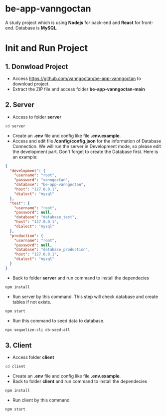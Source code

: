 # be-app-vanngoctan
A study project which is using **Nodejs** for back-end and **React** for front-end. Database is **MySQL**.

# Init and Run Project
## 1. Donwload Project
- Access https://github.com/vanngoctan/be-app-vanngoctan to download project.
- Extract the ZIP file and access folder **be-app-vanngoctan-main**
## 2. Server
- Access to folder **server**
```bash
cd server
```
- Create an **.env** file and config like file **.env.example**.
- Access and edit file **/config/config.json** for the information of Database Connection. We will run the server in Development mode, so please edit the development part. Don't forget to create the Database first. Here is an example:
```json
{
  "development": {
    "username": "root",
    "password": "vanngoctan",
    "database": "be-app-vanngoctan",
    "host": "127.0.0.1",
    "dialect": "mysql"
  },
  "test": {
    "username": "root",
    "password": null,
    "database": "database_test",
    "host": "127.0.0.1",
    "dialect": "mysql"
  },
  "production": {
    "username": "root",
    "password": null,
    "database": "database_production",
    "host": "127.0.0.1",
    "dialect": "mysql"
  }
}
```
- Back to folder **server** and run command to install the dependecies
```bash
npm install
```
- Run server by this command. This step will check database and create tables if not exists.
```bash
npm start
```
- Run this command to seed data to database.
```bash
npx sequelize-cli db:seed:all
```

## 3. Client
- Access folder **client**
```bash
cd client
```
- Create an **.env** file and config like file **.env.example**.
- Back to folder **client** and run command to install the dependecies
```bash
npm install
```
- Run client by this command
```bash
npm start
```

